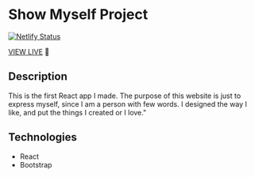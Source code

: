 # Show Myself Project

[![Netlify Status](https://api.netlify.com/api/v1/badges/f93db149-1c7f-4909-898b-3d0d8d613eb2/deploy-status)](https://app.netlify.com/sites/quizzical-mclean-379071/deploys) 

[VIEW LIVE](https://quizzical-mclean-379071.netlify.app/) 🚀

## Description

This is the first React app I made. The purpose of this website is just to express myself, since I am a person with few words. I designed the way I like, and put the things I created or I love."

## Technologies

- React
- Bootstrap
